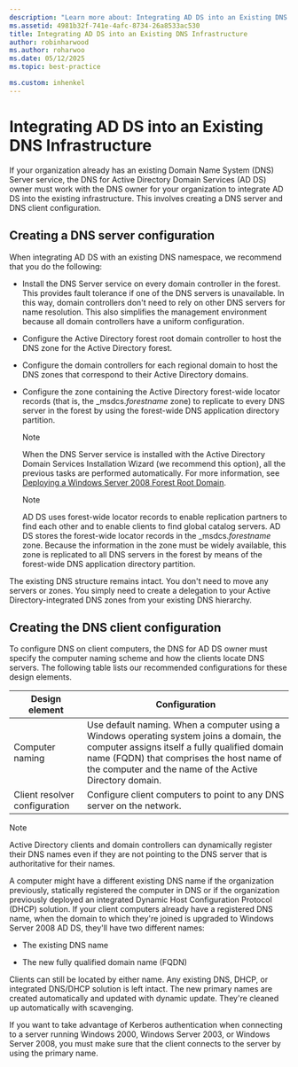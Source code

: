 ```yaml
---
description: "Learn more about: Integrating AD DS into an Existing DNS Infrastructure"
ms.assetid: 4981b32f-741e-4afc-8734-26a8533ac530
title: Integrating AD DS into an Existing DNS Infrastructure
author: robinharwood
ms.author: roharwoo
ms.date: 05/12/2025
ms.topic: best-practice

ms.custom: inhenkel
---
```


# Integrating AD DS into an Existing DNS Infrastructure

If your organization already has an existing Domain Name System (DNS) Server service, the DNS for Active Directory Domain Services (AD DS) owner must work with the DNS owner for your organization to integrate AD DS into the existing infrastructure. This involves creating a DNS server and DNS client configuration.

## Creating a DNS server configuration

When integrating AD DS with an existing DNS namespace, we recommend that you do the following:

- Install the DNS Server service on every domain controller in the forest. This provides fault tolerance if one of the DNS servers is unavailable. In this way, domain controllers don't need to rely on other DNS servers for name resolution. This also simplifies the management environment because all domain controllers have a uniform configuration.

- Configure the Active Directory forest root domain controller to host the DNS zone for the Active Directory forest.

- Configure the domain controllers for each regional domain to host the DNS zones that correspond to their Active Directory domains.

- Configure the zone containing the Active Directory forest-wide locator records (that is, the _msdcs.*forestname* zone) to replicate to every DNS server in the forest by using the forest-wide DNS application directory partition.

    > [!NOTE]
    > When the DNS Server service is installed with the Active Directory Domain Services Installation Wizard (we recommend this option), all the previous tasks are performed automatically. For more information, see [Deploying a Windows Server 2008 Forest Root Domain](/previous-versions/windows/it-pro/windows-server-2008-R2-and-2008/cc731174(v=ws.10)).

    > [!NOTE]
    > AD DS uses forest-wide locator records to enable replication partners to find each other and to enable clients to find global catalog servers. AD DS stores the forest-wide locator records in the _msdcs.*forestname* zone. Because the information in the zone must be widely available, this zone is replicated to all DNS servers in the forest by means of the forest-wide DNS application directory partition.

The existing DNS structure remains intact. You don't need to move any servers or zones. You simply need to create a delegation to your Active Directory-integrated DNS zones from your existing DNS hierarchy.

## Creating the DNS client configuration
To configure DNS on client computers, the DNS for AD DS owner must specify the computer naming scheme and how the clients locate DNS servers. The following table lists our recommended configurations for these design elements.

|Design element|Configuration|
|------------------|-----------------|
|Computer naming|Use default naming. When a computer using a Windows operating system joins a domain, the computer assigns itself a fully qualified domain name (FQDN) that comprises the host name of the computer and the name of the Active Directory domain.|
|Client resolver configuration|Configure client computers to point to any DNS server on the network.|

> [!NOTE]
> Active Directory clients and domain controllers can dynamically register their DNS names even if they are not pointing to the DNS server that is authoritative for their names.

A computer might have a different existing DNS name if the organization previously, statically registered the computer in DNS or if the organization previously deployed an integrated Dynamic Host Configuration Protocol (DHCP) solution. If your client computers already have a registered DNS name, when the domain to which they're joined is upgraded to  Windows Server 2008  AD DS, they'll have two different names:

- The existing DNS name

- The new fully qualified domain name (FQDN)

Clients can still be located by either name. Any existing DNS, DHCP, or integrated DNS/DHCP solution is left intact. The new primary names are created automatically and updated with dynamic update. They're cleaned up automatically with scavenging.

If you want to take advantage of Kerberos authentication when connecting to a server running Windows 2000, Windows Server 2003, or  Windows Server 2008, you must make sure that the client connects to the server by using the primary name.
